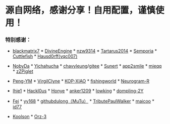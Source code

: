 # 源自网络，感谢分享！自用配置，谨慎使用！

### 特别感谢：

* [blackmatrix7](https://github.com/blackmatrix7/ios_rule_script)  * [DivineEngine](https://github.com/DivineEngine/Profiles/tree/master)  * [nzw9314](https://github.com/nzw9314)  * [Tartarus2014](https://github.com/Tartarus2014)  * [Semporia](https://github.com/Semporia)  * [Cuttlefish](https://github.com/ddgksf2013/Cuttlefish)  * [Hausd0rff(yqc007)](https://github.com/yqc007/QuantumultX)

* [NobyDa](https://github.com/NobyDa)    * [Yichahucha](https://github.com/yichahucha/surge/tree/master)  * [chavyleung](https://github.com/chavyleung)/[gitee](https://gitee.com/chavyleung/scripts)  * [Sunert](https://github.com/Sunert/Script)  * [app2smile](https://github.com/app2smile/rules)  * [mieqq](https://github.com/mieqq/mieqq)   * [zZPiglet](https://github.com/zZPiglet/Task/tree/master) 

* [Peng-YM](https://github.com/Peng-YM)  * [VirgilClyne](https://github.com/VirgilClyne)  * [KOP-XIAO](https://github.com/KOP-XIAO)   * [fishingworld](https://github.com/fishingworld/something)  * [Neurogram-R](https://github.com/Neurogram-R)

* [lhie1](https://github.com/lhie1)  * [Hackl0us](https://github.com/Hackl0us)  * [Honye](https://github.com/Honye/scriptable-scripts/blob/master/README.zh.md)  * [anker1209](https://github.com/anker1209/Scriptable)  * [lowking](https://github.com/lowking/Scripts)  * [dompling-2Y](https://github.com/dompling?tab=repositories)

* [Fei](https://github.com/Infatuation-Fei/rule/tree/main/Stash/)  * [yy168](https://github.com/yyn618/QuantumultX-Script)   * [githubdulong（MuTu）](https://github.com/githubdulong/Script)  * [TributePaulWalker](https://github.com/TributePaulWalker/)  * [maicoo](https://github.com/blankmagic/surge)  * [id77](https://github.com/id77/QuantumultX/tree/master)
 
* [Koolson](https://github.com/Koolson/Qure)   * [Orz-3](https://github.com/Orz-3) 
